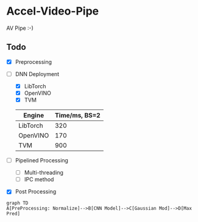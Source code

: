 # Accel-Video-Pipe
AV Pipe :-)

## Todo

- [x] Preprocessing

- [ ] DNN Deployment
    - [x] LibTorch
    - [x] OpenVINO
    - [x] TVM
    
    | Engine   | Time/ms, BS=2 |
    | -------- | ------------- |
    | LibTorch | 320           |
    | OpenVINO | 170           |
    | TVM      | 900           |
    
- [ ] Pipelined Processing
    - [ ] Multi-threading
    - [ ] IPC method
    
- [x] Post Processing

```mermaid
graph TD
A[PreProcessing: Normalize]-->B[CNN Model]-->C[Gaussian Mod]-->D[Max Pred]
```